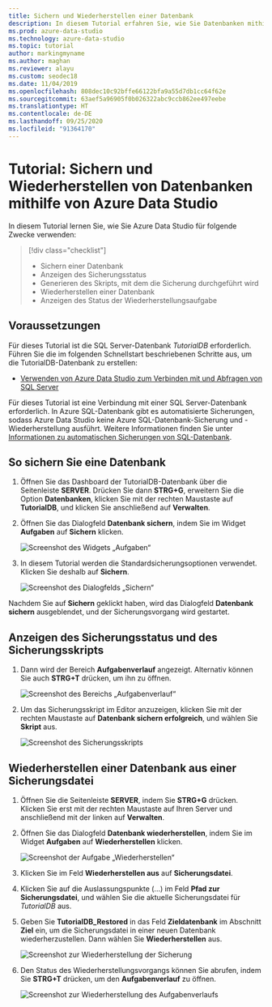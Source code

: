```yaml
---
title: Sichern und Wiederherstellen einer Datenbank
description: In diesem Tutorial erfahren Sie, wie Sie Datenbanken mithilfe von Azure Data Studio sichern und wiederherstellen.
ms.prod: azure-data-studio
ms.technology: azure-data-studio
ms.topic: tutorial
author: markingmyname
ms.author: maghan
ms.reviewer: alayu
ms.custom: seodec18
ms.date: 11/04/2019
ms.openlocfilehash: 808dec10c92bffe66122bfa9a55d7db1cc64f62e
ms.sourcegitcommit: 63aef5a96905f0b026322abc9ccb862ee497eebe
ms.translationtype: HT
ms.contentlocale: de-DE
ms.lasthandoff: 09/25/2020
ms.locfileid: "91364170"
---
```

# <a name="tutorial-back-up-and-restore-databases-using-azure-data-studio"></a>Tutorial: Sichern und Wiederherstellen von Datenbanken mithilfe von Azure Data Studio

In diesem Tutorial lernen Sie, wie Sie Azure Data Studio für folgende Zwecke verwenden:
> [!div class="checklist"]
> * Sichern einer Datenbank
> * Anzeigen des Sicherungsstatus
> * Generieren des Skripts, mit dem die Sicherung durchgeführt wird
> * Wiederherstellen einer Datenbank
> * Anzeigen des Status der Wiederherstellungsaufgabe

## <a name="prerequisites"></a>Voraussetzungen

Für dieses Tutorial ist die SQL Server-Datenbank *TutorialDB* erforderlich. Führen Sie die im folgenden Schnellstart beschriebenen Schritte aus, um die TutorialDB-Datenbank zu erstellen:

* [Verwenden von Azure Data Studio zum Verbinden mit und Abfragen von SQL Server](quickstart-sql-server.md)

Für dieses Tutorial ist eine Verbindung mit einer SQL Server-Datenbank erforderlich. In Azure SQL-Datenbank gibt es automatisierte Sicherungen, sodass Azure Data Studio keine Azure SQL-Datenbank-Sicherung und -Wiederherstellung ausführt. Weitere Informationen finden Sie unter [Informationen zu automatischen Sicherungen von SQL-Datenbank](/azure/sql-database/sql-database-automated-backups).

## <a name="back-up-a-database"></a>So sichern Sie eine Datenbank

1. Öffnen Sie das Dashboard der TutorialDB-Datenbank über die Seitenleiste **SERVER**. Drücken Sie dann **STRG+G**, erweitern Sie die Option **Datenbanken**, klicken Sie mit der rechten Maustaste auf **TutorialDB**, und klicken Sie anschließend auf **Verwalten**.

1. Öffnen Sie das Dialogfeld **Datenbank sichern**, indem Sie im Widget **Aufgaben** auf **Sichern** klicken.

   ![Screenshot des Widgets „Aufgaben“](./media/tutorial-backup-restore-sql-server/tasks.png)

1. In diesem Tutorial werden die Standardsicherungsoptionen verwendet. Klicken Sie deshalb auf **Sichern**.

   ![Screenshot des Dialogfelds „Sichern“](./media/tutorial-backup-restore-sql-server/backup-dialog.png)

Nachdem Sie auf **Sichern** geklickt haben, wird das Dialogfeld **Datenbank sichern** ausgeblendet, und der Sicherungsvorgang wird gestartet.

## <a name="view-the-backup-status-and-the-backup-script"></a>Anzeigen des Sicherungsstatus und des Sicherungsskripts

1. Dann wird der Bereich **Aufgabenverlauf** angezeigt. Alternativ können Sie auch **STRG+T** drücken, um ihn zu öffnen.

   ![Screenshot des Bereichs „Aufgabenverlauf“](./media/tutorial-backup-restore-sql-server/task-history.png)

1. Um das Sicherungsskript im Editor anzuzeigen, klicken Sie mit der rechten Maustaste auf **Datenbank sichern erfolgreich**, und wählen Sie **Skript** aus.

   ![Screenshot des Sicherungsskripts](./media/tutorial-backup-restore-sql-server/task-script.png)

## <a name="restore-a-database-from-a-backup-file"></a>Wiederherstellen einer Datenbank aus einer Sicherungsdatei

1. Öffnen Sie die Seitenleiste **SERVER**, indem Sie **STRG+G** drücken. Klicken Sie erst mit der rechten Maustaste auf Ihren Server und anschließend mit der linken auf **Verwalten**.

1. Öffnen Sie das Dialogfeld **Datenbank wiederherstellen**, indem Sie im Widget **Aufgaben** auf **Wiederherstellen** klicken.

   ![Screenshot der Aufgabe „Wiederherstellen“](media/tutorial-backup-restore-sql-server/tasks-restore.png)

1. Klicken Sie im Feld **Wiederherstellen aus** auf **Sicherungsdatei**.

1. Klicken Sie auf die Auslassungspunkte (...) im Feld **Pfad zur Sicherungsdatei**, und wählen Sie die aktuelle Sicherungsdatei für *TutorialDB* aus.

1. Geben Sie **TutorialDB_Restored** in das Feld **Zieldatenbank** im Abschnitt **Ziel** ein, um die Sicherungsdatei in einer neuen Datenbank wiederherzustellen. Dann wählen Sie **Wiederherstellen** aus.

   ![Screenshot zur Wiederherstellung der Sicherung](./media/tutorial-backup-restore-sql-server/restore.png)

1. Den Status des Wiederherstellungsvorgangs können Sie abrufen, indem Sie **STRG+T** drücken, um den **Aufgabenverlauf** zu öffnen.

   ![Screenshot zur Wiederherstellung des Aufgabenverlaufs](./media/tutorial-backup-restore-sql-server/task-history-restore.png)